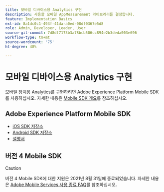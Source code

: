 ```yaml
---
title: 모바일 디바이스용 Analytics 구현
description: 사용할 모바일 AppMeasurement 라이브러리를 결정합니다.
feature: Implementation Basics
exl-id: 8a1dc0c1-493f-41da-a0ed-08df0367e5d8
role: Admin, Developer, Leader, User
source-git-commit: 7d8df7173b3a78bcb506cc894e2b3deda003e696
workflow-type: tm+mt
source-wordcount: '75'
ht-degree: 48%

---
```


# 모바일 디바이스용 Analytics 구현

모바일 장치용 Analytics를 구현하려면 Adobe Experience Platform Mobile SDK를 사용하십시오. 자세한 내용은 [Mobile SDK 개요](aep-edge/mobile-sdk/overview.md)를 참조하십시오.

## Adobe Experience Platform Mobile SDK

* [iOS SDK 저장소](https://github.com/adobe/aepsdk-analytics-ios)
* [Android SDK 저장소](https://github.com/adobe/aepsdk-analytics-android)
* [설명서](https://sdkdocs.com/)

## 버전 4 Mobile SDK

>[!CAUTION]
>
>버전 4 Mobile SDK에 대한 지원은 2021년 8월 31일에 종료되었습니다. 자세한 내용은 [Adobe Mobile Services 사용 종료 FAQ](https://experienceleague.adobe.com/docs/discontinued/using/mobile-services.html)를 참조하십시오.

